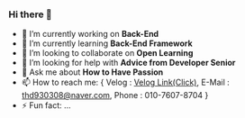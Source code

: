### Hi there 👋
- 🔭 I’m currently working on **Back-End**
- 🌱 I’m currently learning **Back-End Framework**
- 👯 I’m looking to collaborate on **Open Learning**
- 🤔 I’m looking for help with **Advice from Developer Senior**
- 💬 Ask me about **How to Have Passion**
- 📫 How to reach me:  {
    Velog : [Velog Link(Click)](https://velog.io/@sms8377), 
    E-Mail : thd930308@naver.com, 
    Phone : 010-7607-8704
  }
- ⚡ Fun fact: ...
